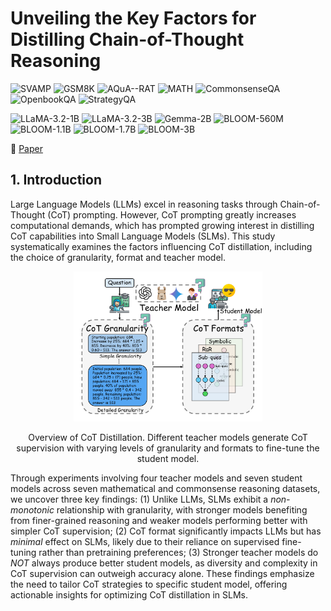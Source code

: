 # Unveiling the Key Factors for Distilling Chain-of-Thought Reasoning
![SVAMP](https://img.shields.io/badge/Dataset-SVAMP-blue)
![GSM8K](https://img.shields.io/badge/Dataset-GSM8K-blue)
![AQuA--RAT](https://img.shields.io/badge/Dataset-AQuA--RAT-blue)
![MATH](https://img.shields.io/badge/Dataset-MATH-blue)
![CommonsenseQA](https://img.shields.io/badge/Dataset-CommonsenseQA-blue)
![OpenbookQA](https://img.shields.io/badge/Dataset-OpenbookQA-blue)
![StrategyQA](https://img.shields.io/badge/Dataset-StrategyQA-blue)

![LLaMA-3.2-1B](https://img.shields.io/badge/Model-LLaMA--3.2--1B-21C2A4)
![LLaMA-3.2-3B](https://img.shields.io/badge/Model-LLaMA--3.2--3B-21C2A4)
![Gemma-2B](https://img.shields.io/badge/Model-Gemma--2B-21C2A4)
![BLOOM-560M](https://img.shields.io/badge/Model-BLOOM--560M-21C2A4)
![BLOOM-1.1B](https://img.shields.io/badge/Model-BLOOM--1.1B-21C2A4)
![BLOOM-1.7B](https://img.shields.io/badge/Model-BLOOM--1.7B-21C2A4)
![BLOOM-3B](https://img.shields.io/badge/Model-BLOOM--3B-21C2A4)

📰 [Paper](https://arxiv.org/pdf/2502.18001)

</div>

## 1. Introduction
Large Language Models (LLMs) excel in reasoning tasks through Chain-of-Thought (CoT) prompting. However, CoT prompting greatly increases computational demands, which has prompted growing interest in distilling CoT capabilities into Small Language Models (SLMs). This study systematically examines the factors influencing CoT distillation,  including the choice of granularity, format and teacher model. 

<p align="center">
  <img src="image/IntroFig.pdf" width="60%" />
  <p align="center">Overview of CoT Distillation. Different teacher models generate CoT supervision with varying levels of granularity and formats to fine-tune the student model.</p>
</p>

Through experiments involving four teacher models and seven student models across seven mathematical and commonsense reasoning datasets, we uncover three key findings: (1) Unlike LLMs, SLMs exhibit a *non-monotonic* relationship with granularity, with stronger models benefiting from finer-grained reasoning and weaker models performing better with simpler CoT supervision; (2) CoT format significantly impacts LLMs but has *minimal* effect on SLMs, likely due to their reliance on supervised fine-tuning rather than pretraining preferences; (3) Stronger teacher models do *NOT* always produce better student models, as diversity and complexity in CoT supervision can outweigh accuracy alone. These findings emphasize the need to tailor CoT strategies to specific student model, offering actionable insights for optimizing CoT distillation in SLMs.
